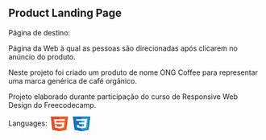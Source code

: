 ## Product Landing Page

<p>Página de destino:</p>
<p>Página da Web à qual as pessoas são direcionadas após clicarem no anúncio do produto.</p>
<p>Neste projeto foi criado um produto de nome ONG Coffee para representar uma marca genérica de café orgânico.</p>
<p>Projeto elaborado durante participação do curso de Responsive Web Design do Freecodecamp.</p>

<p>Languages: <img align="center" alt="Rafa-HTML" height="30" width="40" src="https://raw.githubusercontent.com/devicons/devicon/master/icons/html5/html5-original.svg">
  <img align="center" alt="Rafa-CSS" height="30" width="40" src="https://raw.githubusercontent.com/devicons/devicon/master/icons/css3/css3-original.svg">
   
</p>